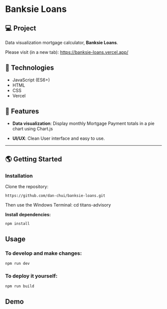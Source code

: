 # Banksie Loans

## 💻 Project
Data visualization mortgage calculator, **Banksie Loans**.

Please visit (in a new tab): https://banksie-loans.vercel.app/

## 🚀 Technologies

- JavaScript (ES6+)
- HTML
- CSS
- Vercel

## 💫 Features

- **Data visualization**: Display monthly Mortgage Payment totals in a pie chart using Chart.js

- **UI/UX**: Clean User interface and easy to use.
  
---

## 🌎 Getting Started

### Installation

Clone the repository:

```
https://github.com/dan-chui/banksie-loans.git
```

Then use the Windows Terminal: cd titans-advisory


**Install dependencies:**

```
npm install
```

## Usage
### To develop and make changes:

```
npm run dev
```

### To deploy it yourself:

```
npm run build
```

## Demo


